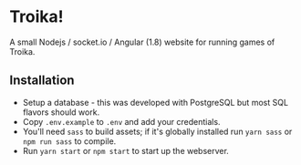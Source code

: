 # Troika!

A small Nodejs / socket.io / Angular (1.8) website for running games of Troika.

## Installation

* Setup a database - this was developed with PostgreSQL but most SQL flavors should work.
* Copy `.env.example` to `.env` and add your credentials.
* You'll need `sass` to build assets; if it's globally installed run `yarn sass` or `npm run sass` to compile.
* Run `yarn start` or `npm start` to start up the webserver.